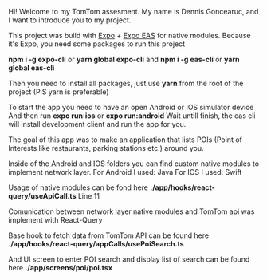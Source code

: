 Hi!
Welcome to my TomTom assesment.
My name is Dennis Goncearuc, and I want to introduce you to my project.

This project was build with [Expo](https://docs.expo.dev/) + [Expo EAS](https://expo.dev/eas)  for native modules.
Because it's Expo, you need some packages to run this project 

**npm i -g expo-cli** or **yarn global expo-cli**
and
**npm i -g eas-cli** or **yarn global eas-cli**

Then you need to install all packages, just use **yarn** from the root of the project
(P.S yarn is preferable)

To start the app you need to have an open Android or IOS simulator device
And then run **expo run:ios** or **expo run:android**
Wait untill finish, the eas cli will install development client and run the app for you.

The goal of this app was to make an application that lists POIs (Point of Interests like restaurants, parking stations etc.) around you.

Inside of the Android and IOS folders you can find custom native modules to implement network layer.
For Android I used: Java
For IOS I used: Swift

Usage of native modules can be fond here
**./app/hooks/react-query/useApiCall.ts**
Line 11

Comunication between network layer native modules and TomTom api was implement with React-Query 

Base hook to fetch data from TomTom API can be found here
**./app/hooks/react-query/appCalls/usePoiSearch.ts**

And UI screen to enter POI search and display list of search can be found here
**./app/screens/poi/poi.tsx**





